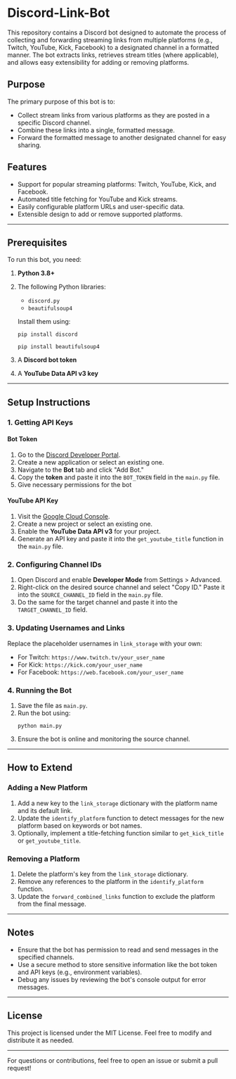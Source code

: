 # Discord-Link-Bot

This repository contains a Discord bot designed to automate the process of collecting and forwarding streaming links from multiple platforms (e.g., Twitch, YouTube, Kick, Facebook) to a designated channel in a formatted manner. The bot extracts links, retrieves stream titles (where applicable), and allows easy extensibility for adding or removing platforms.

## Purpose
The primary purpose of this bot is to:
- Collect stream links from various platforms as they are posted in a specific Discord channel.
- Combine these links into a single, formatted message.
- Forward the formatted message to another designated channel for easy sharing.

## Features
- Support for popular streaming platforms: Twitch, YouTube, Kick, and Facebook.
- Automated title fetching for YouTube and Kick streams.
- Easily configurable platform URLs and user-specific data.
- Extensible design to add or remove supported platforms.

---

## Prerequisites
To run this bot, you need:
1. **Python 3.8+**
2. The following Python libraries:
   - `discord.py`
   - `beautifulsoup4`

   Install them using:
   ```
   pip install discord
   ```
   ```
   pip install beautifulsoup4 
   ```
3. A **Discord bot token**
4. A **YouTube Data API v3 key**

---

## Setup Instructions

### 1. Getting API Keys

#### **Bot Token**
1. Go to the [Discord Developer Portal](https://discord.com/developers/applications).
2. Create a new application or select an existing one.
3. Navigate to the **Bot** tab and click "Add Bot."
4. Copy the **token** and paste it into the `BOT_TOKEN` field in the `main.py` file.
5. Give necessary permissions for the bot

#### **YouTube API Key**
1. Visit the [Google Cloud Console](https://console.cloud.google.com/).
2. Create a new project or select an existing one.
3. Enable the **YouTube Data API v3** for your project.
4. Generate an API key and paste it into the `get_youtube_title` function in the `main.py` file.

### 2. Configuring Channel IDs
1. Open Discord and enable **Developer Mode** from Settings > Advanced.
2. Right-click on the desired source channel and select "Copy ID." Paste it into the `SOURCE_CHANNEL_ID` field in the `main.py` file.
3. Do the same for the target channel and paste it into the `TARGET_CHANNEL_ID` field.

### 3. Updating Usernames and Links
Replace the placeholder usernames in `link_storage` with your own:
- For Twitch: `https://www.twitch.tv/your_user_name`
- For Kick: `https://kick.com/your_user_name`
- For Facebook: `https://web.facebook.com/your_user_name`

### 4. Running the Bot
1. Save the file as `main.py`.
2. Run the bot using:
   ```
   python main.py
   ```
3. Ensure the bot is online and monitoring the source channel.

---

## How to Extend

### Adding a New Platform
1. Add a new key to the `link_storage` dictionary with the platform name and its default link.
2. Update the `identify_platform` function to detect messages for the new platform based on keywords or bot names.
3. Optionally, implement a title-fetching function similar to `get_kick_title` or `get_youtube_title`.

### Removing a Platform
1. Delete the platform's key from the `link_storage` dictionary.
2. Remove any references to the platform in the `identify_platform` function.
3. Update the `forward_combined_links` function to exclude the platform from the final message.

---

## Notes
- Ensure that the bot has permission to read and send messages in the specified channels.
- Use a secure method to store sensitive information like the bot token and API keys (e.g., environment variables).
- Debug any issues by reviewing the bot's console output for error messages.

---

## License
This project is licensed under the MIT License. Feel free to modify and distribute it as needed.

---

For questions or contributions, feel free to open an issue or submit a pull request!
